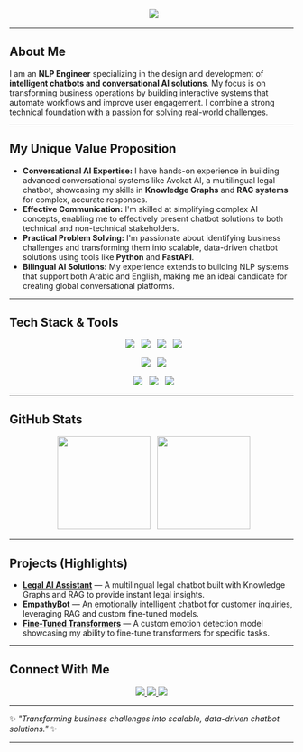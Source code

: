 <p align="center">
  <img src="https://readme-typing-svg.herokuapp.com?size=25&color=36BCF7&center=true&vCenter=true&lines=Hello+👋+I'm+Yousef+Elgohary!;+Specializing+in+Conversational+AI+🚀;+Building+Intelligent+Chatbots+%F0%9F%A4%96" />
</p>

---

##  About Me

I am an **NLP Engineer** specializing in the design and development of **intelligent chatbots and conversational AI solutions**. My focus is on transforming business operations by building interactive systems that automate workflows and improve user engagement. I combine a strong technical foundation with a passion for solving real-world challenges.

---

##  My Unique Value Proposition

-  **Conversational AI Expertise:** I have hands-on experience in building advanced conversational systems like Avokat AI, a multilingual legal chatbot, showcasing my skills in **Knowledge Graphs** and **RAG systems** for complex, accurate responses.
-  **Effective Communication:** I'm skilled at simplifying complex AI concepts, enabling me to effectively present chatbot solutions to both technical and non-technical stakeholders.
-  **Practical Problem Solving:** I'm passionate about identifying business challenges and transforming them into scalable, data-driven chatbot solutions using tools like **Python** and **FastAPI**.
-  **Bilingual AI Solutions:** My experience extends to building NLP systems that support both Arabic and English, making me an ideal candidate for creating global conversational platforms.

---

##  Tech Stack & Tools

<p align="center">
  <img src="https://img.shields.io/badge/Python-3776AB?style=for-the-badge&logo=python&logoColor=white"/>
  <img src="https://img.shields.io/badge/NLP-Transformers-5536F7?style=for-the-badge&logo=huggingface&logoColor=white"/>
  <img src="https://img.shields.io/badge/PyTorch-EE4C2C?style=for-the-badge&logo=pytorch&logoColor=white"/>
  <img src="https://img.shields.io/badge/Hugging%20Face-%F0%9F%A4%97-yellow?style=for-the-badge"/>
</p>
<p align="center">
  <img src="https://img.shields.io/badge/PostgreSQL-316192?style=for-the-badge&logo=postgresql&logoColor=white"/>
  <img src="https://img.shields.io/badge/FAISS-green?style=for-the-badge&logo=google&logoColor=white"/>
</p>
<p align="center">
  <img src="https://img.shields.io/badge/Docker-2496ED?style=for-the-badge&logo=docker&logoColor=white"/>
  <img src="https://img.shields.io/badge/FastAPI-009688?style=for-the-badge&logo=fastapi"/>
  <img src="https://img.shields.io/badge/Streamlit-E43C6D?style=for-the-badge&logo=streamlit&logoColor=white"/>
</p>

---

##  GitHub Stats

<p align="center">
  <img src="https://github-readme-stats.vercel.app/api?username=yousefelgohary&show_icons=true&theme=tokyonight" height="165"/>
  <img src="https://github-readme-streak-stats.herokuapp.com/?user=yousefelgohary&theme=tokyonight" height="165"/>
</p>

---

##  Projects (Highlights)

-  **[Legal AI Assistant](https://github.com/yousefelgohary/Avokat-AI)** — A multilingual legal chatbot built with Knowledge Graphs and RAG to provide instant legal insights.
-  **[EmpathyBot](https://github.com/yousefelgohary/empathy-bot)** — An emotionally intelligent chatbot for customer inquiries, leveraging RAG and custom fine-tuned models.
-  **[Fine-Tuned Transformers](https://github.com/yousefelgohary/fine-tune-transformers)** — A custom emotion detection model showcasing my ability to fine-tune transformers for specific tasks.

---

##  Connect With Me

<p align="center">
  <a href="https://linkedin.com/in/yousefelgohary" target="_blank">
    <img src="https://img.shields.io/badge/LinkedIn-0e76a8?style=for-the-badge&logo=linkedin&logoColor=white"/>
  </a>
  <a href="mailto:yusufaljawhari@gmail.com" target="_blank">
    <img src="https://img.shields.io/badge/Gmail-D14836?style=for-the-badge&logo=gmail&logoColor=white"/>
  </a>
  <a href="https://github.com/yousefelgohary" target="_blank">
    <img src="https://img.shields.io/badge/GitHub-333333?style=for-the-badge&logo=github&logoColor=white"/>
  </a>
</p>

---

✨ *"Transforming business challenges into scalable, data-driven chatbot solutions."* ✨

---
